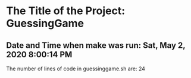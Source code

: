 # The Title of the Project: GuessingGame
## Date and Time when make was run: Sat, May  2, 2020  8:00:14 PM
The number of lines of code in guessinggame.sh are: 24

